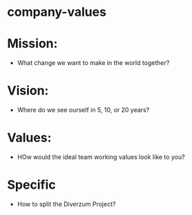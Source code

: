 # company-values

# Mission:
* What change we want to make in the world together?
# Vision:
* Where do we see ourself in 5, 10, or 20 years?
# Values:
* HOw would the ideal team working values look like to you?
# Specific
* How to split the Diverzum Project?